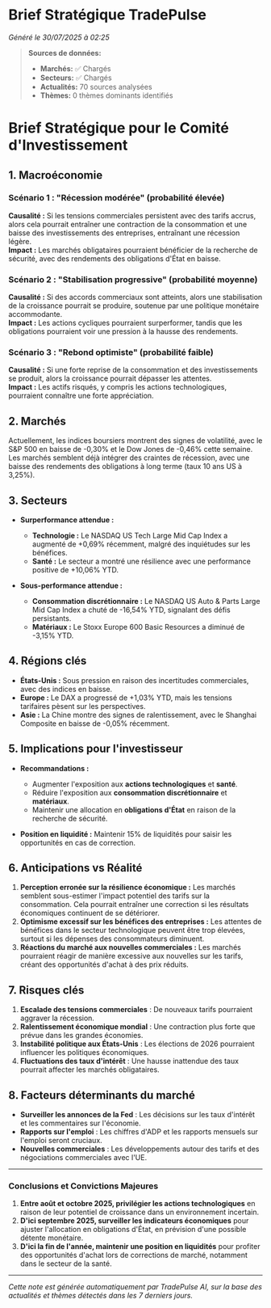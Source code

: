 # Brief Stratégique TradePulse

*Généré le 30/07/2025 à 02:25*

> **Sources de données:**
> - **Marchés:** ✅ Chargés
> - **Secteurs:** ✅ Chargés
> - **Actualités:** 70 sources analysées
> - **Thèmes:** 0 thèmes dominants identifiés

# Brief Stratégique pour le Comité d'Investissement

## 1. Macroéconomie

### Scénario 1 : "Récession modérée" (probabilité élevée)
**Causalité :** Si les tensions commerciales persistent avec des tarifs accrus, alors cela pourrait entraîner une contraction de la consommation et une baisse des investissements des entreprises, entraînant une récession légère.  
**Impact :** Les marchés obligataires pourraient bénéficier de la recherche de sécurité, avec des rendements des obligations d'État en baisse.

### Scénario 2 : "Stabilisation progressive" (probabilité moyenne)
**Causalité :** Si des accords commerciaux sont atteints, alors une stabilisation de la croissance pourrait se produire, soutenue par une politique monétaire accommodante.  
**Impact :** Les actions cycliques pourraient surperformer, tandis que les obligations pourraient voir une pression à la hausse des rendements.

### Scénario 3 : "Rebond optimiste" (probabilité faible)
**Causalité :** Si une forte reprise de la consommation et des investissements se produit, alors la croissance pourrait dépasser les attentes.  
**Impact :** Les actifs risqués, y compris les actions technologiques, pourraient connaître une forte appréciation.

## 2. Marchés

Actuellement, les indices boursiers montrent des signes de volatilité, avec le S&P 500 en baisse de -0,30% et le Dow Jones de -0,46% cette semaine. Les marchés semblent déjà intégrer des craintes de récession, avec une baisse des rendements des obligations à long terme (taux 10 ans US à 3,25%).

## 3. Secteurs

- **Surperformance attendue :** 
  - **Technologie :** Le NASDAQ US Tech Large Mid Cap Index a augmenté de +0,69% récemment, malgré des inquiétudes sur les bénéfices.
  - **Santé :** Le secteur a montré une résilience avec une performance positive de +10,06% YTD.
  
- **Sous-performance attendue :**
  - **Consommation discrétionnaire :** Le NASDAQ US Auto & Parts Large Mid Cap Index a chuté de -16,54% YTD, signalant des défis persistants.
  - **Matériaux :** Le Stoxx Europe 600 Basic Resources a diminué de -3,15% YTD.

## 4. Régions clés

- **États-Unis :** Sous pression en raison des incertitudes commerciales, avec des indices en baisse.
- **Europe :** Le DAX a progressé de +1,03% YTD, mais les tensions tarifaires pèsent sur les perspectives.
- **Asie :** La Chine montre des signes de ralentissement, avec le Shanghai Composite en baisse de -0,05% récemment.

## 5. Implications pour l'investisseur

- **Recommandations :**
  - Augmenter l'exposition aux **actions technologiques** et **santé**.
  - Réduire l'exposition aux **consommation discrétionnaire** et **matériaux**.
  - Maintenir une allocation en **obligations d'État** en raison de la recherche de sécurité.

- **Position en liquidité :** Maintenir 15% de liquidités pour saisir les opportunités en cas de correction.

## 6. Anticipations vs Réalité

1. **Perception erronée sur la résilience économique :** Les marchés semblent sous-estimer l'impact potentiel des tarifs sur la consommation. Cela pourrait entraîner une correction si les résultats économiques continuent de se détériorer.
2. **Optimisme excessif sur les bénéfices des entreprises :** Les attentes de bénéfices dans le secteur technologique peuvent être trop élevées, surtout si les dépenses des consommateurs diminuent.
3. **Réactions du marché aux nouvelles commerciales :** Les marchés pourraient réagir de manière excessive aux nouvelles sur les tarifs, créant des opportunités d'achat à des prix réduits.

## 7. Risques clés

1. **Escalade des tensions commerciales** : De nouveaux tarifs pourraient aggraver la récession.
2. **Ralentissement économique mondial** : Une contraction plus forte que prévue dans les grandes économies.
3. **Instabilité politique aux États-Unis** : Les élections de 2026 pourraient influencer les politiques économiques.
4. **Fluctuations des taux d'intérêt** : Une hausse inattendue des taux pourrait affecter les marchés obligataires.

## 8. Facteurs déterminants du marché

- **Surveiller les annonces de la Fed** : Les décisions sur les taux d'intérêt et les commentaires sur l'économie.
- **Rapports sur l'emploi** : Les chiffres d'ADP et les rapports mensuels sur l'emploi seront cruciaux.
- **Nouvelles commerciales** : Les développements autour des tarifs et des négociations commerciales avec l'UE.

---

### Conclusions et Convictions Majeures

1. **Entre août et octobre 2025, privilégier les actions technologiques** en raison de leur potentiel de croissance dans un environnement incertain.
2. **D'ici septembre 2025, surveiller les indicateurs économiques** pour ajuster l'allocation en obligations d'État, en prévision d'une possible détente monétaire.
3. **D'ici la fin de l'année, maintenir une position en liquidités** pour profiter des opportunités d'achat lors de corrections de marché, notamment dans le secteur de la santé.

---

*Cette note est générée automatiquement par TradePulse AI, sur la base des actualités et thèmes détectés dans les 7 derniers jours.*
